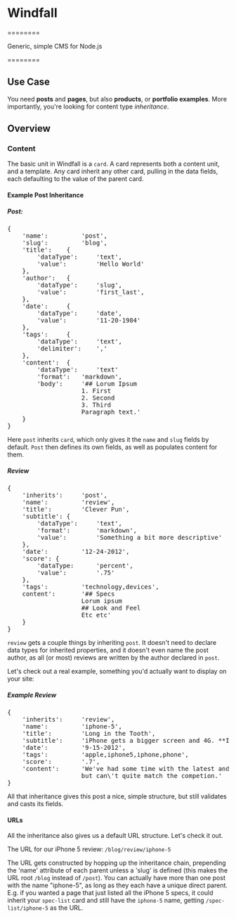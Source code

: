 # Windfall
========

Generic, simple CMS for Node.js

========

## Use Case

You need **posts** and **pages**, but also **products**, or **portfolio examples**. More importantly, you're looking for content type *inheritance*.

## Overview

### Content

The basic unit in Windfall is a ``card``. A card represents both a content unit, and a template. Any card inherit any other card, pulling in the data fields, each defaulting to the value of the parent card.

#### Example Post Inheritance

##### Post:
<pre>
{
    'name':         'post',
    'slug':         'blog',
    'title':    {
        'dataType':     'text',
        'value':        'Hello World'
    },
    'author':   {
        'dataType':     'slug',
        'value':        'first_last',
    },
    'date':     {
        'dataType':     'date',
        'value':        '11-20-1984'
    },
    'tags':     {
        'dataType':     'text',
        'delimiter':    ','
    },
    'content':  {
        'dataType':     'text'
        'format':   'markdown',
        'body':     '## Lorum Ipsum
                    1. First
                    2. Second
                    3. Third
                    Paragraph text.'
    }
}
</pre>

Here ``post`` inherits ``card``, which only gives it the ``name`` and ``slug`` fields by default. ``Post`` then defines its own fields, as well as populates content for them.

##### Review
<pre>
{
    'inherits':     'post',
    'name':         'review',
    'title':        'Clever Pun',
    'subtitle': {
        'dataType':     'text',
        'format':       'markdown',
        'value':        'Something a bit more descriptive'
    },
    'date':         '12-24-2012',
    'score': {
        'dataType:      'percent',
        'value':        '.75'
    },
    'tags':         'technology,devices',
    content':       '## Specs
                    Lorum ipsum
                    ## Look and Feel
                    Etc etc'
    }
}
</pre>

``review`` gets a couple things by inheriting ``post``. It doesn't need to declare data types for inherited properties, and it doesn't even name the post author, as all (or most) reviews are written by the author declared in ``post``.

Let's check out a real example, something you'd actually want to display on your site:

##### Example Review
<pre>
{
    'inherits':     'review',
    'name':         'iphone-5',
    'title':        'Long in the Tooth',
    'subtitle':     'iPhone gets a bigger screen and 4G. **Is that enough?**',
    'date':         '9-15-2012',
    'tags':         'apple,iphone5,iphone,phone',
    'score':        '.7',
    'content':      'We've had some time with the latest and greatest from Cupertino. It\'s better than the 4S, 
                    but can\'t quite match the competion.'
}
</pre>

All that inheritance gives this post a nice, simple structure, but still validates and casts its fields.

#### URLs

All the inheritance also gives us a default URL structure. Let's check it out.

The URL for our iPhone 5 review: ``/blog/review/iphone-5``

The URL gets constructed by hopping up the inheritance chain, prepending the 'name' attribute of each parent unless a 'slug' is defined (this makes the URL root ``/blog`` instead of ``/post``). You can actually have more than one post with the name "iphone-5", as long as they each have a unique direct parent. E.g. if you wanted a page that just listed all the iPhone 5 specs, it could inherit your ``spec-list`` card and still have the ``iphone-5`` name, getting ``/spec-list/iphone-5`` as the URL.
